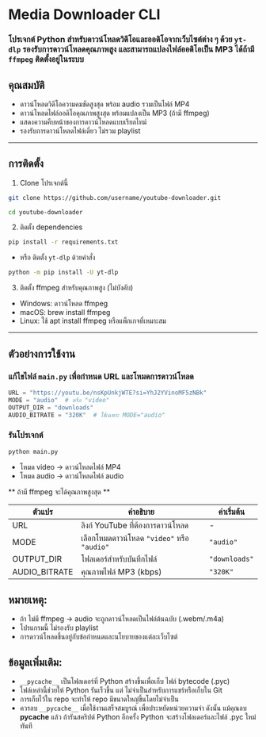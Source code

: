 <h1>Media Downloader CLI</h1>

### โปรเจกต์ Python สำหรับดาวน์โหลดวิดีโอและออดิโอจากเว็บไซต์ต่าง ๆ ด้วย `yt-dlp`   รองรับการดาวน์โหลดคุณภาพสูง และสามารถแปลงไฟล์ออดิโอเป็น MP3 ได้ถ้ามี `ffmpeg` ติดตั้งอยู่ในระบบ

## คุณสมบัติ

- ดาวน์โหลดวิดีโอความคมชัดสูงสุด พร้อม audio รวมเป็นไฟล์ MP4  
- ดาวน์โหลดไฟล์ออดิโอคุณภาพสูงสุด พร้อมแปลงเป็น MP3 (ถ้ามี ffmpeg)  
- แสดงความคืบหน้าของการดาวน์โหลดแบบเรียลไทม์  
- รองรับการดาวน์โหลดไฟล์เดี่ยว ไม่รวม playlist  

---

## การติดตั้ง

1. Clone โปรเจกต์นี้
```bash
git clone https://github.com/username/youtube-downloader.git

cd youtube-downloader
```

2. ติดตั้ง dependencies

```bash
pip install -r requirements.txt
```

  - หรือ ติดตั้ง `yt-dlp` ด้วยคำสั่ง

```bash
python -m pip install -U yt-dlp
```

3. ติดตั้ง ffmpeg สำหรับคุณภาพสูง (ไม่บังคับ) 

- Windows: ดาวน์โหลด ffmpeg
- macOS: brew install ffmpeg
- Linux: ใช้ apt install ffmpeg หรือแพ็กเกจที่เหมาะสม

---

<h2>ตัวอย่างการใช้งาน</h2>

### แก้ไขไฟล์ `main.py` เพื่อกำหนด URL และโหมดการดาวน์โหลด

```python
URL = "https://youtu.be/nsKpUnkjWTE?si=YhJ2YVinoMF5zNBk"
MODE = "audio"  # หรือ "video"
OUTPUT_DIR = "downloads"
AUDIO_BITRATE = "320K"  # ใช้เฉพาะ MODE="audio"
```

### รันโปรเจกต์

```bash
python main.py
```

- โหมด video → ดาวน์โหลดไฟล์ MP4
- โหมด audio → ดาวน์โหลดไฟล์ audio 

** ถ้ามี ffmpeg จะได้คุณภาพสูงสุด ** 

| ตัวแปร        | คำอธิบาย                                    | ค่าเริ่มต้น   |
| ------------- | ------------------------------------------- | ------------- |
| URL           | ลิงก์ YouTube ที่ต้องการดาวน์โหลด           | -             |
| MODE          | เลือกโหมดดาวน์โหลด `"video"` หรือ `"audio"` | `"audio"`     |
| OUTPUT_DIR    | โฟลเดอร์สำหรับบันทึกไฟล์                    | `"downloads"` |
| AUDIO_BITRATE | คุณภาพไฟล์ MP3 (kbps)                       | `"320K"`      |


<h2> หมายเหตุ: </h2>

- ถ้า ไม่มี ffmpeg → audio จะถูกดาวน์โหลดเป็นไฟล์ต้นฉบับ (.webm/.m4a)
- โปรแกรมนี้ ไม่รองรับ playlist
- การดาวน์โหลดขึ้นอยู่กับข้อกำหนดและนโยบายของแต่ละเว็บไซต์

<h2> ข้อมูลเพิ่มเติม: </h2>

- `__pycache__` เป็นโฟลเดอร์ที่ Python สร้างขึ้นเพื่อเก็บ ไฟล์ bytecode (.pyc)
- ไฟล์เหล่านี้ช่วยให้ Python รันเร็วขึ้น แต่ ไม่จำเป็นสำหรับการแชร์หรือเก็บใน Git
- การเก็บไว้ใน repo จะทำให้ repo มีขนาดใหญ่ขึ้นโดยไม่จำเป็น
- ควรลบ `__pycache__` เมื่อใช้งานเสร็จสมบูรณ์ เพื่อประหยัดหน่วยความจํา ดังนั้น แม้คุณลบ __pycache__ แล้ว ถ้ารันสคริปต์ Python อีกครั้ง Python จะสร้างโฟลเดอร์และไฟล์ .pyc ใหม่ทันที